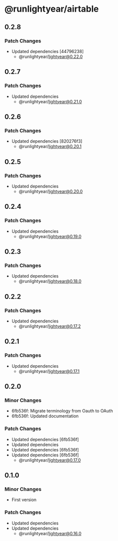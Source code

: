 # @runlightyear/airtable

## 0.2.8

### Patch Changes

- Updated dependencies [44796238]
  - @runlightyear/lightyear@0.22.0

## 0.2.7

### Patch Changes

- Updated dependencies
  - @runlightyear/lightyear@0.21.0

## 0.2.6

### Patch Changes

- Updated dependencies [820276f3]
  - @runlightyear/lightyear@0.20.1

## 0.2.5

### Patch Changes

- Updated dependencies
  - @runlightyear/lightyear@0.20.0

## 0.2.4

### Patch Changes

- Updated dependencies
  - @runlightyear/lightyear@0.19.0

## 0.2.3

### Patch Changes

- Updated dependencies
  - @runlightyear/lightyear@0.18.0

## 0.2.2

### Patch Changes

- Updated dependencies
  - @runlightyear/lightyear@0.17.2

## 0.2.1

### Patch Changes

- Updated dependencies
  - @runlightyear/lightyear@0.17.1

## 0.2.0

### Minor Changes

- 6fb536f: Migrate terminology from Oauth to OAuth
- 6fb536f: Updated documentation

### Patch Changes

- Updated dependencies [6fb536f]
- Updated dependencies
- Updated dependencies [6fb536f]
- Updated dependencies [6fb536f]
  - @runlightyear/lightyear@0.17.0

## 0.1.0

### Minor Changes

- First version

### Patch Changes

- Updated dependencies
- Updated dependencies
  - @runlightyear/lightyear@0.16.0
